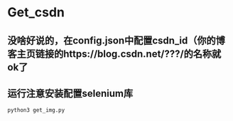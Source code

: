 # Get_csdn
没啥好说的，在config.json中配置csdn_id（你的博客主页链接的https://blog.csdn.net/???/的名称就ok了
---
运行注意安装配置selenium库
---
```
python3 get_img.py
```


